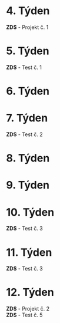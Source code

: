 # 4. Týden

**ZDS** - Projekt č. 1 

# 5. Týden

**ZDS** - Test č. 1

# 6. Týden



# 7. Týden

**ZDS** - Test č. 2

# 8. Týden



# 9. Týden



# 10. Týden

**ZDS** - Test č. 3

# 11. Týden

**ZDS** - Test č. 3

# 12. Týden

**ZDS** - Projekt č. 2 <br>
**ZDS** - Test č. 5
